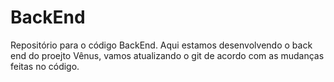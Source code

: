 # BackEnd
Repositório para o código BackEnd.
Aqui estamos desenvolvendo o back end do proejto Vênus, vamos atualizando o git de acordo com as mudanças feitas no código.
